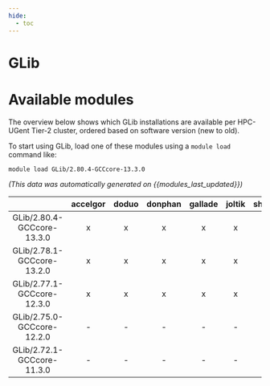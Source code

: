 ```yaml
---
hide:
  - toc
---
```


GLib
====

# Available modules


The overview below shows which GLib installations are available per HPC-UGent Tier-2 cluster, ordered based on software version (new to old).

To start using GLib, load one of these modules using a `module load` command like:

```shell
module load GLib/2.80.4-GCCcore-13.3.0
```

*(This data was automatically generated on {{modules_last_updated}})*  

| |accelgor|doduo|donphan|gallade|joltik|shinx|
| :---: | :---: | :---: | :---: | :---: | :---: | :---: |
|GLib/2.80.4-GCCcore-13.3.0|x|x|x|x|x|x|
|GLib/2.78.1-GCCcore-13.2.0|x|x|x|x|x|x|
|GLib/2.77.1-GCCcore-12.3.0|x|x|x|x|x|x|
|GLib/2.75.0-GCCcore-12.2.0|-|-|-|-|-|x|
|GLib/2.72.1-GCCcore-11.3.0|-|-|-|-|-|x|
